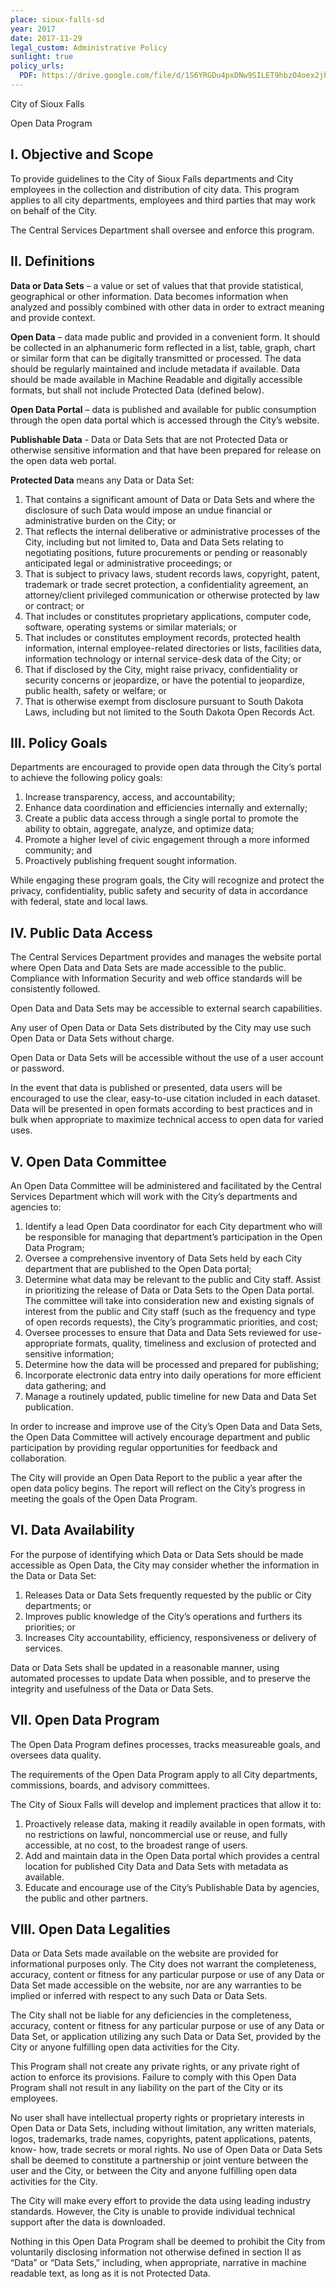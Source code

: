 ```yaml
---
place: sioux-falls-sd
year: 2017
date: 2017-11-29
legal_custom: Administrative Policy
sunlight: true
policy_urls:
  PDF: https://drive.google.com/file/d/1S6YRGDu4pxDNw9SILET9hbzO4oex2jhw/view?usp=sharing
---
```


City of Sioux Falls

Open Data Program

## I. Objective and Scope

To provide guidelines to the City of Sioux Falls departments and City employees in the collection and distribution of city data. This program applies to all city departments, employees and third parties that may work on behalf of the City.

The Central Services Department shall oversee and enforce this program.

## II. Definitions

**Data or Data Sets** – a value or set of values that that provide statistical, geographical or other information. Data becomes information when analyzed and possibly combined with other data in order to extract meaning and provide context.

**Open Data** – data made public and provided in a convenient form.  It should be collected in an alphanumeric form reflected in a list, table, graph, chart or similar form that can be digitally transmitted or processed. The data should be regularly maintained and include metadata if available. Data should be made available in Machine Readable and digitally accessible formats, but shall not include Protected Data (defined below).

**Open Data Portal** – data is published and available for public consumption through the open data portal which is accessed through the City’s website.

**Publishable Data** - Data or Data Sets that are not Protected Data or otherwise sensitive information and that have been prepared for release on the open data web portal.

**Protected Data** means any Data or Data Set:
1. That contains a significant amount of Data or Data Sets and where the disclosure of such Data would impose an undue financial or administrative burden on the City; or
2. That reflects the internal deliberative or administrative processes of the City, including but not limited to, Data and Data Sets relating to negotiating positions, future procurements or pending or reasonably anticipated legal or administrative proceedings; or
3. That is subject to privacy laws, student records laws, copyright, patent, trademark or trade secret protection, a confidentiality agreement, an attorney/client privileged communication or otherwise protected by law or contract; or
4. That includes or constitutes proprietary applications, computer code, software, operating systems or similar materials; or
5. That includes or constitutes employment records, protected health information, internal employee-related directories or lists, facilities data, information technology or internal service-desk data of the City; or
6. That if disclosed by the City, might raise privacy, confidentiality or security concerns or jeopardize, or have the potential to jeopardize, public health, safety or welfare; or
7. That is otherwise exempt from disclosure pursuant to South Dakota Laws, including but not limited to the South Dakota Open Records Act.

## III. Policy Goals

Departments are encouraged to provide open data through the City’s portal to achieve the following policy goals:
1. Increase transparency, access, and accountability;
2. Enhance data coordination and efficiencies internally and externally;
3. Create a public data access through a single portal to promote the ability to obtain, aggregate, analyze, and optimize data;
4. Promote a higher level of civic engagement through a more informed community; and
5. Proactively publishing frequent sought information.

While engaging these program goals, the City will recognize and protect the privacy, confidentiality, public safety and security of data in accordance with federal, state and local laws.

## IV. Public Data Access

The Central Services Department provides and manages the website portal where Open Data and Data Sets are made accessible to the public. Compliance with Information Security and web office standards will be consistently followed.

Open Data and Data Sets may be accessible to external search capabilities.

Any user of Open Data or Data Sets distributed by the City may use such Open Data or Data Sets without charge.

Open Data or Data Sets will be accessible without the use of a user account or password.

In the event that data is published or presented, data users will be encouraged to use the clear, easy-to-use citation included in each dataset. Data will be presented in open formats according to best practices and in bulk when appropriate to maximize technical access to open data for varied uses.

## V. Open Data Committee

An Open Data Committee will be administered and facilitated by the Central Services Department which will work with the City’s departments and agencies to:

1. Identify a lead Open Data coordinator for each City department who will be responsible for managing that department’s participation in the Open Data Program;
2. Oversee a comprehensive inventory of Data Sets held by each City department that are published to the Open Data portal;
3. Determine what data may be relevant to the public and City staff.  Assist in prioritizing the release of Data or Data Sets to the Open Data portal. The committee will take into consideration new and existing signals of interest from the public and City staff (such as the frequency and type of open records requests), the City’s programmatic priorities, and cost;
4. Oversee processes to ensure that Data and Data Sets reviewed for use-appropriate formats, quality, timeliness and exclusion of protected and sensitive information;
5. Determine how the data will be processed and prepared for publishing;
6. Incorporate electronic data entry into daily operations for more efficient data gathering; and
7. Manage a routinely updated, public timeline for new Data and Data Set publication.

In order to increase and improve use of the City’s Open Data and Data Sets, the Open Data Committee will actively encourage department and public participation by providing regular opportunities for feedback and collaboration.

The City will provide an Open Data Report to the public a year after the open data policy begins. The report will reflect on the City’s progress in meeting the goals of the Open Data Program.

## VI. Data Availability

For the purpose of identifying which Data or Data Sets should be made accessible as Open Data, the City may consider whether the information in the Data or Data Set:
1. Releases Data or Data Sets frequently requested by the public or City departments; or
2. Improves public knowledge of the City’s operations and furthers its priorities; or
3. Increases City accountability, efficiency, responsiveness or delivery of services.

Data or Data Sets shall be updated in a reasonable manner, using automated processes to update Data when possible, and to preserve the integrity and usefulness of the Data or Data Sets.

## VII. Open Data Program

The Open Data Program defines processes, tracks measureable goals, and oversees data quality.

The requirements of the Open Data Program apply to all City departments, commissions, boards, and advisory committees.

The City of Sioux Falls will develop and implement practices that allow it to:
1. Proactively release data, making it readily available in open formats, with no restrictions on lawful, noncommercial use or reuse, and fully accessible, at no cost, to the broadest range of users.
2. Add and maintain data in the Open Data portal which provides a central location for published City Data and Data Sets with metadata as available.
3. Educate and encourage use of the City’s Publishable Data by agencies, the public and other partners.

## VIII. Open Data Legalities

Data or Data Sets made available on the website are provided for informational purposes only. The City does not warrant the completeness, accuracy, content or fitness for any particular purpose or use of any Data or Data Set made accessible on the website, nor are any warranties to be implied or inferred with respect to any such Data or Data Sets.

The City shall not be liable for any deficiencies in the completeness, accuracy, content or fitness for any particular purpose or use of any Data or Data Set, or application utilizing any such Data or Data Set, provided by the City or anyone fulfilling open data activities for the City.

This Program shall not create any private rights, or any private right of action to enforce its provisions. Failure to comply with this Open Data Program shall not result in any liability on the part of the City or its employees.

No user shall have intellectual property rights or proprietary interests in Open Data or Data Sets, including without limitation, any written materials, logos, trademarks, trade names, copyrights, patent applications, patents, know- how, trade secrets or moral rights. No use of Open Data or Data Sets shall be deemed to constitute a partnership or joint venture between the user and the City, or between the City and anyone fulfilling open data activities for the City.

The City will make every effort to provide the data using leading industry standards. However, the City is unable to provide individual technical support after the data is downloaded.

Nothing in this Open Data Program shall be deemed to prohibit the City from voluntarily disclosing information not otherwise defined in section II as “Data” or “Data Sets,” including, when appropriate, narrative in machine readable text, as long as it is not Protected Data.
